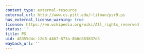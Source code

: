 ```yaml
---
content_type: external-resource
external_url: http://www.cs.pitt.edu/~litman/psr9.ps
has_external_license_warning: true
license: https://en.wikipedia.org/wiki/All_rights_reserved
status: ''
title: PS
uid: 48355d4c-12d8-4467-873a-8b0c883837d3
wayback_url: ''
---
```

